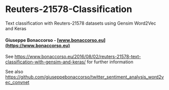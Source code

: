# Reuters-21578-Classification
Text classification with Reuters-21578 datasets using Gensim Word2Vec and Keras
#### Giuseppe Bonaccorso - [www.bonaccorso.eu](https://www.bonaccorso.eu)

See https://www.bonaccorso.eu/2016/08/02/reuters-21578-text-classification-with-gensim-and-keras/ for further information

See also https://github.com/giuseppebonaccorso/twitter_sentiment_analysis_word2vec_convnet
